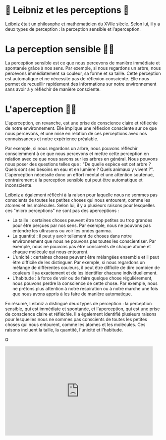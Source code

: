 # 👨 Leibniz et les perceptions 🔭

Leibniz était un philosophe et mathématicien du XVIIe siècle. Selon lui, il y a deux types de perception : la perception sensible et l'aperception.


# La perception sensible 👀🤚
La perception sensible est ce que nous percevons de manière immédiate et spontanée grâce à nos sens. 
Par exemple, si nous regardons un arbre, nous percevons immédiatement sa couleur, sa forme et sa taille. 
Cette perception est automatique et ne nécessite pas de réflexion consciente. 
Elle nous permet de recueillir rapidement des informations sur notre environnement sans avoir à y réfléchir de manière consciente.

# L'aperception 🧠🎯
L'aperception, en revanche, est une prise de conscience claire et réfléchie de notre environnement. 
Elle implique une réflexion consciente sur ce que nous percevons, et une mise en relation de ces perceptions avec nos connaissances et notre expérience préalable. 

Par exemple, si nous regardons un arbre, nous pouvons réfléchir consciemment à ce que nous percevons et mettre cette perception en relation avec ce que nous savons sur les arbres en général. 
Nous pouvons nous poser des questions telles que : "De quelle espèce est cet arbre ? Quels sont ses besoins en eau et en lumière ? Quels animaux y vivent ?". 
L'aperception nécessite donc un effort mental et une attention soutenue, contrairement à la perception sensible qui peut être automatique et inconsciente.

Leibniz a également réfléchi à la raison pour laquelle nous ne sommes pas conscients de toutes les petites choses qui nous entourent, comme les atomes et les molécules. Selon lui, il y a plusieurs raisons pour lesquelles ces "micro perceptions" ne sont pas des aperceptions :

- La taille : certaines choses peuvent être trop petites ou trop grandes pour être perçues par nos sens. Par exemple, nous ne pouvons pas entendre les ultrasons ou voir les ondes gamma.
- La quantité : il peut y avoir tellement de choses dans notre environnement que nous ne pouvons pas toutes les conscientiser. Par exemple, nous ne pouvons pas être conscients de chaque atome et chaque molécule qui nous entourent.
- L'unicité : certaines choses peuvent être mélangées ensemble et il peut être difficile de les distinguer. Par exemple, si nous regardons un mélange de différentes couleurs, il peut être difficile de dire combien de couleurs il ya exactement et de les identifier chacune individuellement.
- L'habitude : à force de voir ou de faire quelque chose régulièrement, nous pouvons perdre la conscience de cette chose. Par exemple, nous ne prêtons plus attention à notre respiration ou à notre marche une fois que nous avons appris à les faire de manière automatique.

En résumé, Leibniz a distingué deux types de perception : la perception sensible, qui est immédiate et spontanée, et l'aperception, qui est une prise de conscience claire et réfléchie. Il a également identifié plusieurs raisons pour lesquelles nous ne sommes pas conscients de toutes les petites choses qui nous entourent, comme les atomes et les molécules. Ces raisons incluent la taille, la quantité, l'unicité et l'habitude.

¤

<iframe src="https://onedrive.live.com/embed?resid=5A2FB1ACFA759B4%213834&amp;authkey=!AHx1Rl_G-QKpI18&amp;em=2&amp;wdAr=1.7777777777777777" width="476px" height="288px" frameborder="0">This is an embedded <a target="_blank" href="https://office.com">Microsoft Office</a> presentation, powered by <a target="_blank" href="https://office.com/webapps">Office</a>.</iframe>
